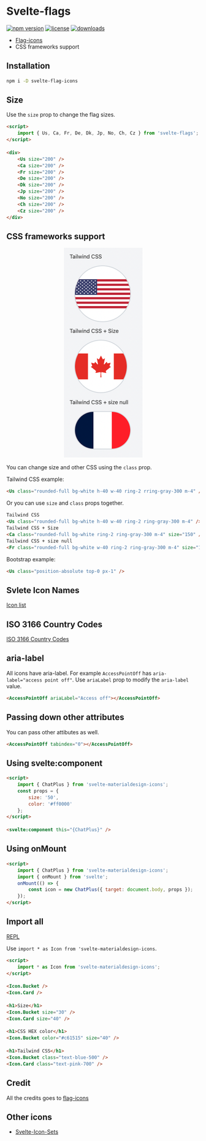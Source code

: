 # Svelte-flags

[![npm version](https://badgen.net/npm/v/svelte-flag-icons)](https://www.npmjs.com/package/svelte-flag-icons)
[![license](https://badgen.net/npm/license/svelte-flag-icons)](https://github.com/shinokada/svelte-flag-icons/blob/main/LICENSE)
[![downloads](https://badgen.net/npm/dm/svelte-flag-icons)](https://github.com/shinokada/svelte-flag-icons)

- [Flag-icons](https://github.com/lipis/flag-icons)
- CSS frameworks support

## Installation

```sh
npm i -D svelte-flag-icons
```

## Size

Use the `size` prop to change the flag sizes.

```html
<script>
	import { Us, Ca, Fr, De, Dk, Jp, No, Ch, Cz } from 'svelte-flags';
</script>

<div>
	<Us size="200" />
	<Ca size="200" />
	<Fr size="200" />
	<De size="200" />
	<Dk size="200" />
	<Jp size="200" />
	<No size="200" />
	<Ch size="200" />
	<Cz size="200" />
</div>
```

## CSS frameworks support

<p align="center">
<img src="https://raw.githubusercontent.com/shinokada/svelte-flags/main/static/images/flag2.png" />
</p>

You can change size and other CSS using the `class` prop.

Tailwind CSS example:

```html
<Us class="rounded-full bg-white h-40 w-40 ring-2 rring-gray-300 m-4" />
```

Or you can use `size` and `class` props together.

```html
Tailwind CSS
<Us class="rounded-full bg-white h-40 w-40 ring-2 ring-gray-300 m-4" />
Tailwind CSS + Size
<Ca class="rounded-full bg-white ring-2 ring-gray-300 m-4" size="150" />
Tailwind CSS + size null
<Fr class="rounded-full bg-white w-40 ring-2 ring-gray-300 m-4" size="150" />
```

Bootstrap example:

```html
<Us class="position-absolute top-0 px-1" />
```

## Svlete Icon Names

[Icon list](https://github.com/shinokada/svelte-flag-icons/blob/main/icon-list.md)

## ISO 3166 Country Codes

[ISO 3166 Country Codes](https://github.com/shinokada/svelte-flag-icons/blob/main/iso-3166-country-codes.md)

## aria-label

All icons have aria-label. For example `AccessPointOff` has `aria-label="access point off"`.
Use `ariaLabel` prop to modify the `aria-label` value.

```html
<AccessPointOff ariaLabel="Access off"></AccessPointOff>
```

## Passing down other attributes

You can pass other attibutes as well.

```html
<AccessPointOff tabindex="0"></AccessPointOff>
```

## Using svelte:component

```html
<script>
	import { ChatPlus } from 'svelte-materialdesign-icons';
	const props = {
		size: '50',
		color: '#ff0000'
	};
</script>

<svelte:component this="{ChatPlus}" />
```

## Using onMount

```html
<script>
	import { ChatPlus } from 'svelte-materialdesign-icons';
	import { onMount } from 'svelte';
	onMount(() => {
		const icon = new ChatPlus({ target: document.body, props });
	});
</script>
```

## Import all

[REPL](https://svelte.dev/repl/c0045886b264408fba13f1de70c42932?version=3.48.0)

Use `import * as Icon from 'svelte-materialdesign-icons`.

```html
<script>
	import * as Icon from 'svelte-materialdesign-icons';
</script>

<Icon.Bucket />
<Icon.Card />

<h1>Size</h1>
<Icon.Bucket size="30" />
<Icon.Card size="40" />

<h1>CSS HEX color</h1>
<Icon.Bucket color="#c61515" size="40" />

<h1>Tailwind CSS</h1>
<Icon.Bucket class="text-blue-500" />
<Icon.Card class="text-pink-700" />
```

## Credit

All the credits goes to [flag-icons](https://github.com/lipis/flag-icons)

## Other icons

- [Svelte-Icon-Sets](https://svelte-svg-icons.vercel.app/)
